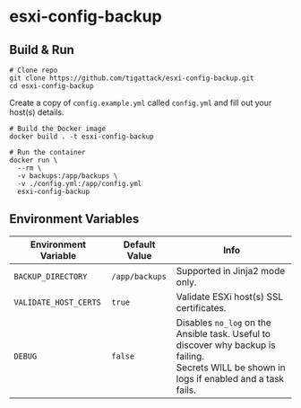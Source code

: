 # esxi-config-backup

## Build & Run

```shell
# Clone repo
git clone https://github.com/tigattack/esxi-config-backup.git
cd esxi-config-backup
```

Create a copy of `config.example.yml` called `config.yml` and fill out your host(s) details.

```shell
# Build the Docker image
docker build . -t esxi-config-backup

# Run the container
docker run \
  --rm \
  -v backups:/app/backups \
  -v ./config.yml:/app/config.yml
  esxi-config-backup
```

## Environment Variables

| Environment Variable  | Default Value  | Info                                                                                                                                           |
|-----------------------|----------------|------------------------------------------------------------------------------------------------------------------------------------------------|
| `BACKUP_DIRECTORY`    | `/app/backups` | Supported in Jinja2 mode only.                                                                                                                 |
| `VALIDATE_HOST_CERTS` | `true`         | Validate ESXi host(s) SSL certificates.                                                                                                        |
| `DEBUG`               | `false`        | Disables `no_log` on the Ansible task. Useful to discover why backup is failing.<br>Secrets WILL be shown in logs if enabled and a task fails. |
